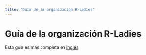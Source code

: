 ```yaml
---
title: "Guía de la organización R-Ladies"
---
```

  
# Guía de la organización R-Ladies
  
Esta guía es más completa en [inglés](/)